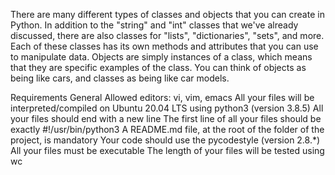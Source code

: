 There are many different types of classes and objects that you can create in Python. In addition to the "string" and "int" classes that we've already discussed, there are also classes for "lists", "dictionaries", "sets", and more. Each of these classes has its own methods and attributes that you can use to manipulate data. Objects are simply instances of a class, which means that they are specific examples of the class. You can think of objects as being like cars, and classes as being like car models.

Requirements
General
Allowed editors: vi, vim, emacs
All your files will be interpreted/compiled on Ubuntu 20.04 LTS using python3 (version 3.8.5)
All your files should end with a new line
The first line of all your files should be exactly #!/usr/bin/python3
A README.md file, at the root of the folder of the project, is mandatory
Your code should use the pycodestyle (version 2.8.*)
All your files must be executable
The length of your files will be tested using wc
